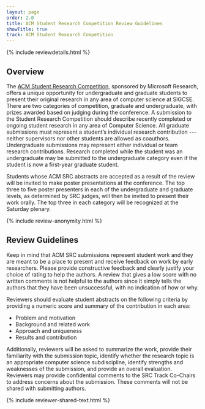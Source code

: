 ```yaml
---
layout: page
order: 2.0
title: ACM Student Research Competition Review Guidelines
showTitle: true
track: ACM Student Research Competition
---
```


{% include reviewdetails.html %}

## Overview

The [ACM Student Research Competition](/authors/src), sponsored by Microsoft Research, offers a unique opportunity for undergraduate and graduate students to present their original research in any area of computer science at SIGCSE. There are two categories of competition, graduate and undergraduate, with prizes awarded based on judging during the conference. A submission to the Student Research Competition should describe recently completed or ongoing student research in any area of Computer Science. All graduate submissions must represent a student’s individual research contribution --- neither supervisors nor other students are allowed as coauthors. Undergraduate submissions may represent either individual or team research contributions. Research completed while the student was an undergraduate may be submitted to the undergraduate category even if the student is now a first-year graduate student. 

Students whose ACM SRC abstracts are accepted as a result of the review will be invited to make poster presentations at the conference.  The top three to five poster presenters in each of the undergraduate and graduate levels, as determined by SRC judges, will then be invited to present their work orally.  The top three in each category will be recognized at the Saturday plenary.

{% include review-anonymity.html %}

## Review Guidelines

Keep in mind that ACM SRC submissions represent student work and they are meant to be a place to present and receive feedback on work by early researchers. Please provide constructive feedback and clearly justify your choice of rating to help the authors. A review that gives a low score with no written comments is not helpful to the authors since it simply tells the authors that they have been unsuccessful, with no indication of how or why.

Reviewers should evaluate student abstracts on the following criteria by providing a numeric score and summary of the contribution in each area:

* Problem and motivation
* Background and related work
* Approach and uniqueness
* Results and contribution

Additionally, reviewers will be asked to summarize the work, provide their familiarity with the submission topic, identify whether the research topic is an appropriate computer science subdiscipline, identify strengths and weaknesses of the submission, and provide an overall evaluation.  Reviewers may provide confidential comments to the SRC Track Co-Chairs to address concerns about the submission. These comments will not be shared with submitting authors.

{% include reviewer-shared-text.html %}




